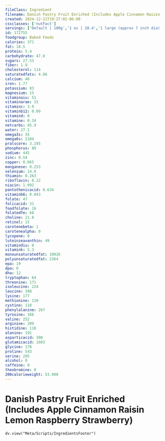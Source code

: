 ```yaml
---
fileClass: Ingredient
filename: Danish Pastry Fruit Enriched (Includes Apple Cinnamon Raisin Lemon Raspberry Strawberry)
created: 2024-12-21T19:27:02-06:00
cssclasses: ['nutFact']
servings: ['Default | 100g','1 oz | 28.4','1 large (approx 7 inch dia) | 142','1 small or frozen (approx 3 inch dia) | 35','1 pastry (4-1/4 inch dia) | 71','1 toaster strudel | 53','1 piece (1/8 of 15 oz ring) | 53']
id: 172755
foodgroup: Baked Foods
calories: 371
fat: 18.5
protein: 5.4
carbohydrate: 47.8
sugars: 27.53
fiber: 1.9
cholesterol: 114
saturatedfats: 4.86
calcium: 46
iron: 1.77
potassium: 83
magnesium: 15
vitaminaiu: 51
vitaminarae: 15
vitaminc: 3.9
vitaminb12: 0.09
vitamind: 0
vitamine: 0.34
netcarbs: 45.9
water: 27.1
omega3s: 35
omega6s: 2184
pralscore: 3.195
phosphorus: 89
sodium: 445
zinc: 0.54
copper: 0.065
manganese: 0.253
selenium: 14.8
thiamin: 0.263
riboflavin: 0.22
niacin: 1.992
pantothenicacid: 0.634
vitaminb6: 0.043
folate: 47
folicacid: 31
foodfolate: 16
folatedfe: 68
choline: 21.8
retinol: 15
carotenebeta: 1
carotenealpha: 0
lycopene: 0
luteinzeaxanthin: 49
vitamindiu: 0
vitamink: 5.3
monounsaturatedfat: 10026
polyunsaturatedfat: 2364
epa: 19
dpa: 0
dha: 12
tryptophan: 64
threonine: 171
isoleucine: 224
leucine: 398
lysine: 177
methionine: 110
cystine: 118
phenylalanine: 267
tyrosine: 166
valine: 252
arginine: 209
histidine: 118
alanine: 191
asparticacid: 300
glutamicacid: 1603
glycine: 178
proline: 543
serine: 285
alcohol: 0
caffeine: 0
theobromine: 0
200calorieweight: 53.908
---
```


# Danish Pastry Fruit Enriched (Includes Apple Cinnamon Raisin Lemon Raspberry Strawberry)

```dataviewjs
dv.view("Meta/Scripts/IngredientsFooter")
```